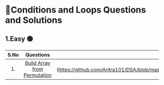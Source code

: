 # 📝Conditions and Loops Questions and  Solutions
## 1.Easy 🟢
| S.No | Questions | Solutions |
| :---: | :---: | :---: |
| 1. | [Build Array from Permutation](https://leetcode.com/problems/build-array-from-permutation/) | <a href="(https://github.com/Aritra101/DSA/blob/master/Solutions/Conditions%20and%20Loops/Easy/AlphabetCaseCheck.java)><img src="https://img.shields.io/badge/Solution-green"></a>  |
